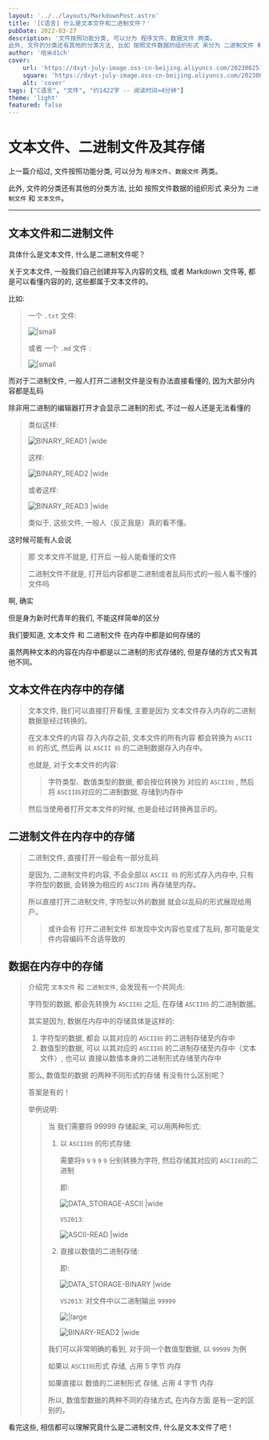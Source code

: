 ```yaml
---
layout: '../../layouts/MarkdownPost.astro'
title: '[C语言] 什么是文本文件和二进制文件？'
pubDate: 2022-03-27
description: '文件按照功能分类, 可以分为 程序文件、数据文件 两类。
此外, 文件的分类还有其他的分类方法, 比如 按照文件数据的组织形式 来分为 二进制文件 和 文本文件。'
author: '哈米d1ch'
cover:
    url: 'https://dxyt-july-image.oss-cn-beijing.aliyuncs.com/202306251813684.webp'
    square: 'https://dxyt-july-image.oss-cn-beijing.aliyuncs.com/202306251813684.webp'
    alt: 'cover'
tags: ["C语言", "文件", "约1422字 -- 阅读时间≈4分钟"]
theme: 'light'
featured: false
---
```


# 文本文件、二进制文件及其存储

上一篇介绍过, 文件按照功能分类, 可以分为 `程序文件`、`数据文件` 两类。

此外, 文件的分类还有其他的分类方法, 比如 按照文件数据的组织形式 来分为 `二进制文件` 和 `文本文件`。

---

## 文本文件和二进制文件

具体什么是文本文件, 什么是二进制文件呢？

关于文本文件, 一般我们自己创建并写入内容的文档, 或者 Markdown 文件等, 都是可以看懂内容的的, 这些都属于文本文件的。

比如: 

> 一个 `.txt` 文件: 
>
> ![|small](https://dxyt-july-image.oss-cn-beijing.aliyuncs.com/file-TEXT_FILE.webp)
>
> 或者 一个 `.md` 文件 :
> 
> ![|small](https://dxyt-july-image.oss-cn-beijing.aliyuncs.com/file-BINARY_FILE.webp)

而对于二进制文件, 一般人打开二进制文件是没有办法直接看懂的, 因为大部分内容都是乱码

除非用二进制的编辑器打开才会显示二进制的形式, 不过一般人还是无法看懂的

>类似这样: 
>
>![BINARY_READ1 |wide](https://dxyt-july-image.oss-cn-beijing.aliyuncs.com/file-BINARY_READ1.webp)
>
>这样: 
>
>![BINARY_READ2 |wide](https://dxyt-july-image.oss-cn-beijing.aliyuncs.com/file-BINARY_READ2.webp)
>
>或者这样: 
>
>![BINARY_READ3 |wide](https://dxyt-july-image.oss-cn-beijing.aliyuncs.com/file-BINARY_READ3.webp)
>
>类似于, 这些文件, 一般人（反正我是）真的看不懂。

这时候可能有人会说

> 那 文本文件不就是, 打开后 一般人能看懂的文件
>
> 二进制文件不就是, 打开后内容都是二进制或者乱码形式的一般人看不懂的文件吗

啊, 确实

但是身为新时代青年的我们, 不能这样简单的区分

我们要知道, 文本文件 和 二进制文件  在内存中都是如何存储的

虽然两种文本的内容在内存中都是以二进制的形式存储的, 但是存储的方式又有其他不同。

## 文本文件在内存中的存储

> 文本文件, 我们可以直接打开看懂, 主要是因为 文本文件存入内存的二进制数据是经过转换的。
>
> 在文本文件的内容 存入内存之前, 文本文件的所有内容 都会转换为 `ASCII 码` 的形式, 然后再 以 `ASCII 码` 的二进制数据存入内存中。
>
> 也就是, 对于文本文件的内容: 
>
> > 字符类型、数值类型的数据, 都会按位转换为 对应的 `ASCII码` , 然后将 `ASCII码`对应的二进制数据, 存储到内存中
>
> 然后当使用者打开文本文件的时候, 也是会经过转换再显示的。

## 二进制文件在内存中的存储

> 二进制文件, 直接打开一般会有一部分乱码
>
> 是因为, 二进制文件的内容, 不会全部以 `ASCII 码` 的形式存入内存中, 只有字符型的数据, 会转换为相应的 `ASCII码` 再存储至内存。
>
> 所以直接打开二进制文件, 字符型以外的数据 就会以乱码的形式展现给用户。
>
> > 或许会有 打开二进制文件 却发现中文内容也变成了乱码, 那可能是文件内容编码不合适导致的

## 数据在内存中的存储

> 介绍完 `文本文件` 和 `二进制文件`, 会发现有一个共同点: 
>
> 字符型的数据, 都会先转换为 `ASCII码` 之后, 在存储 `ASCII码` 的二进制数据。
>
> 其实是因为, 数据在内存中的存储具体是这样的: 
>
> 1. 字符型的数据, 都会 以其对应的 `ASCII码` 的二进制存储至内存中
> 2. 数值型的数据, 可以 以其对应的 `ASCII码` 的二进制存储至内存中（文本文件）, 也可以 直接以数值本身的二进制形式存储至内存中 
>
> 那么, 数值型的数据 的两种不同形式的存储 有没有什么区别呢？
>
> 答案是有的！
>
> 举例说明: 
>
> > 当 我们需要将 99999 存储起来, 可以用两种形式: 
> >
> > 1. 以 `ASCII码` 的形式存储: 
> > 
> >     需要将`9` `9` `9` `9` `9` 分别转换为字符, 然后存储其对应的 `ASCII码`的二进制
> > 
> >     即: 
> > 
> >     ![DATA_STORAGE-ASCII |wide](https://dxyt-july-image.oss-cn-beijing.aliyuncs.com/file-DATA_STORAGE-ASCII.webp)
> > 
> >     `VS2013`:
> > 
> >     ![ASCII-READ |wide](https://dxyt-july-image.oss-cn-beijing.aliyuncs.com/file-DATA_STORAGE-ASCII-READ.webp)
> > 
> > 2. 直接以数值的二进制存储: 
> > 
> >     即: 
> > 
> >     ![DATA_STORAGE-BINARY |wide](https://dxyt-july-image.oss-cn-beijing.aliyuncs.com/file-DATA_STORAGE-BINARY.webp)
> > 
> >     `VS2013`: 对文件中以二进制输出 `99999`
> > 
> >     ![|large](https://dxyt-july-image.oss-cn-beijing.aliyuncs.com/file-DATA_STORAGE-BINARY-READ.webp)
> > 
> >     ![BINARY-READ2 |wide](https://dxyt-july-image.oss-cn-beijing.aliyuncs.com/file-DATA_STORAGE-BINARY-READ2.webp)
> >
> > 我们可以非常明确的看到, 对于同一个数值型数据, 以 `99999` 为例
> >
> > 如果以 `ASCII码`形式 存储, 占用 5 字节 内存
> >
> > 如果直接以 数值的二进制形式 存储, 占用 4 字节 内存
> >
> > 所以, 数值型数据的两种不同的存储方式, 在内存方面 是有一定的区别的。

看完这些, 相信都可以理解究竟什么是二进制文件, 什么是文本文件了吧！

